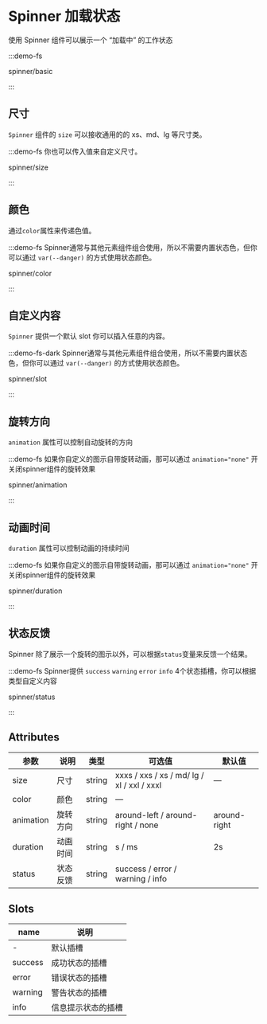 # Spinner 加载状态

使用 Spinner 组件可以展示一个 “加载中” 的工作状态

:::demo-fs

spinner/basic

:::

## 尺寸

`Spinner` 组件的 `size` 可以接收通用的的 xs、md、lg 等尺寸类。

:::demo-fs 你也可以传入值来自定义尺寸。

spinner/size

:::

## 颜色

通过`color`属性来传递色值。

:::demo-fs Spinner通常与其他元素组件组合使用，所以不需要内置状态色，但你可以通过 `var(--danger)` 的方式使用状态颜色。

spinner/color

:::

## 自定义内容

`Spinner` 提供一个默认 slot 你可以插入任意的内容。

:::demo-fs-dark Spinner通常与其他元素组件组合使用，所以不需要内置状态色，但你可以通过 `var(--danger)` 的方式使用状态颜色。

spinner/slot

:::

## 旋转方向

`animation` 属性可以控制自动旋转的方向

:::demo-fs 如果你自定义的图示自带旋转动画，那可以通过 `animation="none"` 开关闭spinner组件的旋转效果

spinner/animation

:::

## 动画时间

`duration` 属性可以控制动画的持续时间

:::demo-fs 如果你自定义的图示自带旋转动画，那可以通过 `animation="none"` 开关闭spinner组件的旋转效果

spinner/duration

:::

## 状态反馈

Spinner 除了展示一个旋转的图示以外，可以根据`status`变量来反馈一个结果。

:::demo-fs Spinner提供 `success` `warning` `error` `info` 4个状态插槽，你可以根据类型自定义内容

spinner/status

:::



## Attributes

| 参数            | 说明                                                                  | 类型                      | 可选值                                     | 默认值  |
| --------------- | --------------------------------------------------------------------- | ------------------------- | ------------------------------------------ | ------- |
| size | 尺寸 | string | xxxs / xxs / xs / md/ lg / xl / xxl / xxxl                                          | —       |
| color        | 颜色                                                              | string                    | —                                          |    |
| animation            | 旋转方向                                                                  | string                    | around-left / around-right / none                                           | around-right       |
| duration           | 动画时间                                                              | string                    |  s / ms | 2s       |
| status           | 状态反馈                                                              | string                    |  success / error / warning / info |        |

## Slots

|   name  | 说明        |
| ------- | ----------- |
| -    | 默认插槽 |
| success    | 成功状态的插槽 |
| error    | 错误状态的插槽 |
| warning    | 警告状态的插槽 |
| info    | 信息提示状态的插槽 |
